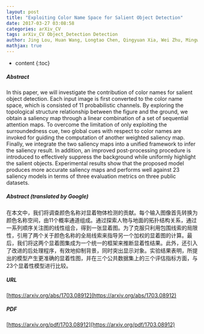 ```yaml
---
layout: post
title: "Exploiting Color Name Space for Salient Object Detection"
date: 2017-03-27 03:08:58
categories: arXiv_CV
tags: arXiv_CV Object_Detection Detection
author: Jing Lou, Huan Wang, Longtao Chen, Qingyuan Xia, Wei Zhu, Mingwu Ren
mathjax: true
---
```


* content
{:toc}

##### Abstract
In this paper, we will investigate the contribution of color names for salient object detection. Each input image is first converted to the color name space, which is consisted of 11 probabilistic channels. By exploring the topological structure relationship between the figure and the ground, we obtain a saliency map through a linear combination of a set of sequential attention maps. To overcome the limitation of only exploiting the surroundedness cue, two global cues with respect to color names are invoked for guiding the computation of another weighted saliency map. Finally, we integrate the two saliency maps into a unified framework to infer the saliency result. In addition, an improved post-processing procedure is introduced to effectively suppress the background while uniformly highlight the salient objects. Experimental results show that the proposed model produces more accurate saliency maps and performs well against 23 saliency models in terms of three evaluation metrics on three public datasets.

##### Abstract (translated by Google)
在本文中，我们将调查颜色名称对显着物体检测的贡献。每个输入图像首先转换为颜色名称空间，由11个概率通道组成。通过探索人物与地面的拓扑结构关系，通过一系列顺序关注图的线性组合，得到一张显着图。为了克服只利用包围线索的局限性，引用了两个关于颜色名称的全局线索来指导另一个加权的显着图的计算。最后，我们将这两个显着图集成为一个统一的框架来推断显着性结果。此外，还引入了改进的后处理程序，有效地抑制背景，同时突出显示对象。实验结果表明，所提出的模型产生更准确的显着性图，并在三个公共数据集上的三个评估指标方面，与23个显着性模型进行比较。

##### URL
[https://arxiv.org/abs/1703.08912](https://arxiv.org/abs/1703.08912)

##### PDF
[https://arxiv.org/pdf/1703.08912](https://arxiv.org/pdf/1703.08912)


